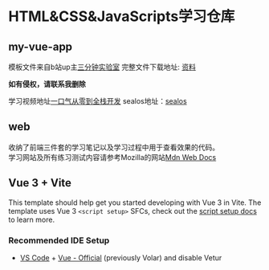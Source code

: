 # HTML&CSS&JavaScripts学习仓库

## my-vue-app

模板文件来自b站up主[三分钟实验室](https://space.bilibili.com/260736087)
完整文件下载地址:
[资料](https://pan.baidu.com/s/1JNX44K4WMbzfyhYolbaDGQ?pwd=8xih)

**如有侵权，请联系我删除**

学习视频地址[一口气从零到全栈开发](https://www.bilibili.com/video/BV1FPCzYdEeH/?spm_id_from=333.1007.0.0&vd_source=f1a8385b7acf17c20aa6ccb667f8829b)
sealos地址：[sealos](https://cloud.sealos.run/?uid=Kt1gH3_BTa)

## web

收纳了前端三件套的学习笔记以及学习过程中用于查看效果的代码。  
学习网站及所有练习测试内容请参考Mozilla的网站[Mdn Web Docs](https://developer.mozilla.org/zh-CN/docs/Learn_web_development)

## Vue 3 + Vite

This template should help get you started developing with Vue 3 in Vite. The template uses Vue 3 `<script setup>` SFCs, check out the [script setup docs](https://v3.vuejs.org/api/sfc-script-setup.html#sfc-script-setup) to learn more.

### Recommended IDE Setup

- [VS Code](https://code.visualstudio.com/) + [Vue - Official](https://marketplace.visualstudio.com/items?itemName=Vue.volar) (previously Volar) and disable Vetur
